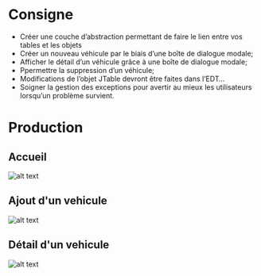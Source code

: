 # Consigne
 

* Créer une couche d’abstraction permettant de faire le lien entre vos tables et les objets
* Créer un nouveau véhicule par le biais d’une boîte de dialogue modale;
* Afficher le détail d’un véhicule grâce à une boîte de dialogue modale;
* Ppermettre la suppression d’un véhicule;
* Modifications de l’objet JTable devront être faites dans l’EDT…
* Soigner la gestion des exceptions pour avertir au mieux les utilisateurs lorsqu’un problème survient.

# Production
## Accueil
![alt text](https://github.com/AzzRun/OpenClassRoom/blob/master/Java/activite_2/screenshots/main.PNG?raw=true)

## Ajout d'un vehicule
![alt text](https://github.com/AzzRun/OpenClassRoom/blob/master/Java/activite_2/screenshots/add.PNG?raw=true)

## Détail d'un vehicule
![alt text](https://github.com/AzzRun/OpenClassRoom/blob/master/Java/activite_2/screenshots/detail.PNG?raw=true)

